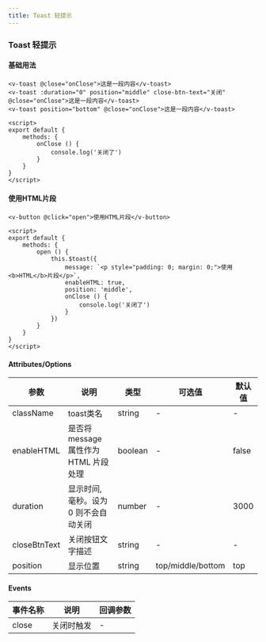 ```yaml
---
title: Toast 轻提示
---
```


### Toast 轻提示

#### 基础用法

<Toast-Basis />

``` vue
<v-toast @close="onClose">这是一段内容</v-toast>
<v-toast :duration="0" position="middle" close-btn-text="关闭" @close="onClose">这是一段内容</v-toast>
<v-toast position="bottom" @close="onClose">这是一段内容</v-toast>

<script>
export default {
    methods: {
        onClose () {
            console.log('关闭了')
        }
    }
}
</script>
```

#### 使用HTML片段

<Toast-EnableHTML />

```vue
<v-button @click="open">使用HTML片段</v-button>

<script>
export default {
    methods: {
        open () {
            this.$toast({
                message: `<p style="padding: 0; margin: 0;">使用<b>HTML</b>片段</p>`,
                enableHTML: true,
                position: 'middle',
                onClose () {
                    console.log('关闭了')
                }
            })
        }
    }
}
</script>
```

#### Attributes/Options

| 参数        | 说明         | 类型    | 可选值  | 默认值 
| ---------- |--------------| -------| -----|-----
| className      | toast类名       | string |-     |-
| enableHTML   | 是否将 message 属性作为 HTML 片段处理 | boolean | - | false
| duration   | 显示时间, 毫秒。设为 0 则不会自动关闭   | number | - | 3000
| closeBtnText  | 关闭按钮文字描述   | string | - | -
| position  | 显示位置   | string | top/middle/bottom | top

#### Events

| 事件名称        | 说明         | 回调参数    
| ---------- |--------------| -------
| close      | 关闭时触发   | -
